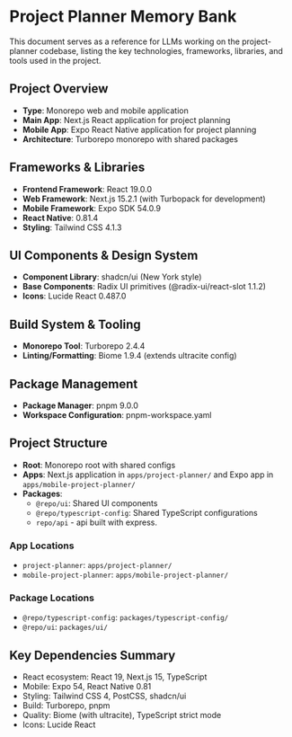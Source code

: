 # Project Planner Memory Bank

This document serves as a reference for LLMs working on the project-planner codebase, listing the key technologies, frameworks, libraries, and tools used in the project.

## Project Overview
- **Type**: Monorepo web and mobile application
- **Main App**: Next.js React application for project planning
- **Mobile App**: Expo React Native application for project planning
- **Architecture**: Turborepo monorepo with shared packages

## Frameworks & Libraries
- **Frontend Framework**: React 19.0.0
- **Web Framework**: Next.js 15.2.1 (with Turbopack for development)
- **Mobile Framework**: Expo SDK 54.0.9
- **React Native**: 0.81.4
- **Styling**: Tailwind CSS 4.1.3

## UI Components & Design System
- **Component Library**: shadcn/ui (New York style)
- **Base Components**: Radix UI primitives (@radix-ui/react-slot 1.1.2)
- **Icons**: Lucide React 0.487.0

## Build System & Tooling
- **Monorepo Tool**: Turborepo 2.4.4
- **Linting/Formatting**: Biome 1.9.4 (extends ultracite config)

## Package Management
- **Package Manager**: pnpm 9.0.0
- **Workspace Configuration**: pnpm-workspace.yaml


## Project Structure
- **Root**: Monorepo root with shared configs
- **Apps**: Next.js application in `apps/project-planner/` and Expo app in `apps/mobile-project-planner/`
- **Packages**:
  - `@repo/ui`: Shared UI components
  - `@repo/typescript-config`: Shared TypeScript configurations
  - `repo/api` - api built with express.

### App Locations
- `project-planner`: `apps/project-planner/`
- `mobile-project-planner`: `apps/mobile-project-planner/`

### Package Locations
- `@repo/typescript-config`: `packages/typescript-config/`
- `@repo/ui`: `packages/ui/`

## Key Dependencies Summary
- React ecosystem: React 19, Next.js 15, TypeScript
- Mobile: Expo 54, React Native 0.81
- Styling: Tailwind CSS 4, PostCSS, shadcn/ui
- Build: Turborepo, pnpm
- Quality: Biome (with ultracite), TypeScript strict mode
- Icons: Lucide React